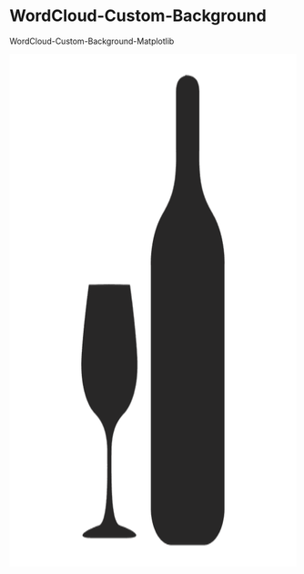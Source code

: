 # WordCloud-Custom-Background
WordCloud-Custom-Background-Matplotlib


<img src="wine_mask.png" width="720" height="900">
